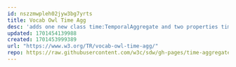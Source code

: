 ```yaml
---
id: nszzmwpleh02jyw3bg7yrts
title: Vocab Owl Time Agg
desc: 'adds one new class time:TemporalAggregate and two properties time:hasPart and its inverse time:isPartof'
updated: 1701454139988
created: 1701453999389
url: "https://www.w3.org/TR/vocab-owl-time-agg/"
repo: https://raw.githubusercontent.com/w3c/sdw/gh-pages/time-aggregates/rdf/time-agg.ttl
---
```

